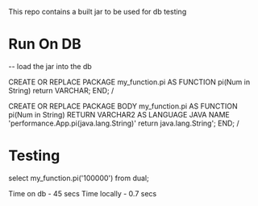 This repo contains a built jar to be used for db testing 

# Run On DB
-- load the jar into the db 

CREATE OR REPLACE PACKAGE my_function.pi
AS 
FUNCTION pi(Num in String) return VARCHAR;
END;
/


CREATE OR REPLACE PACKAGE BODY my_function.pi
AS
FUNCTION pi(Num in String) RETURN VARCHAR2 AS LANGUAGE JAVA NAME 'performance.App.pi(java.lang.String)' return java.lang.String';
END;
/ 

# Testing 

select my_function.pi('100000') from dual;

Time on db - 45 secs
Time locally - 0.7 secs 

